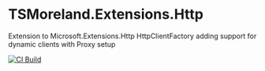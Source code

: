 # TSMoreland.Extensions.Http

Extension to Microsoft.Extensions.Http HttpClientFactory adding support for dynamic clients with Proxy setup

[![CI Build](https://github.com/tsmoreland/TSMoreland.Extensions.Http/actions/workflows/dotnet.yml/badge.svg)](https://github.com/tsmoreland/TSMoreland.Extensions.Http/actions/workflows/dotnet.yml)
